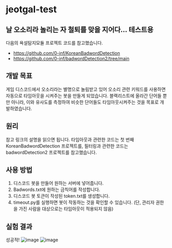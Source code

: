 # jeotgal-test
## 날 오소리라 놀리는 자 철퇴를 맞을 지어다... 테스트용



 다음의 욕설탐지모듈 프로젝트 코드를 참고했습니다.
+ https://github.com/0-inf/KoreanBadwordDetection
+ https://github.com/0-inf/badwordDetection2/tree/main



## 개발 목표
 게임 디스코드에서 오소리라는 별명으로 놀림받고 있어 오소리 관련 키워드를 사용하면 자동으로 타임아웃을 시켜주는 봇을 만들게 되었습니다. 블랙리스트에 올라간 단어들 뿐만 아니라, 이와 유사도를 측정하여 비슷한 단어들도 타임아웃시켜주는 것을 목표로 개발하였습니다.



## 원리
 참고 링크의 설명을 읽으면 됩니다. 타임아웃과 관련한 코드는 첫 번째 KoreanBadwordDetection 프로젝트를, 필터링과 관련한 코드는 badwordDetection2 프로젝트를 참고했습니다. 



## 사용 방법
1. 디스코드 봇을 만들어 원하는 서버에 넣어줍니다.
2. Badwords.txt에 원하는 금칙어를 작성합니다.
3. 디스코드 봇 토큰이 작성된 token.txt를 생성합니다.
4. timeout.py를 실행하면 봇이 작동하는 것을 확인할 수 있습니다. (단, 관리자 권한을 가진 사람을 대상으로는 타임아웃이 적용되지 않음)



## 실험 결과
성공적!
![image](https://github.com/user-attachments/assets/e6af329c-acb1-4dfa-aa7a-85c1438bb950)
![image](https://github.com/user-attachments/assets/1f1b0707-a682-450b-a622-71c3ffb1e7e2)




























 
